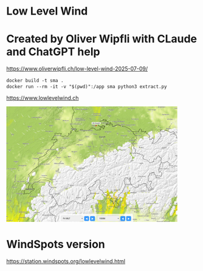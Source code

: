 # Low Level Wind
# Created by Oliver Wipfli with CLaude and ChatGPT help 

https://www.oliverwipfli.ch/low-level-wind-2025-07-09/

```
docker build -t sma .
docker run --rm -it -v "$(pwd)":/app sma python3 extract.py
```

https://www.lowlevelwind.ch

<img src="screenshot.png" width=450 />

# WindSpots version

https://station.windspots.org/lowlevelwind.html
